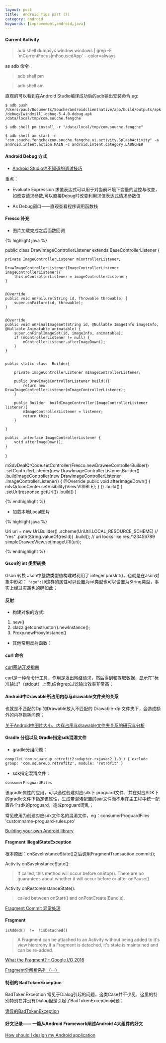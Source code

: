 ```yaml
---
layout: post
title:  Android Tips part (7)
category: android
keywords: [improvement,android,java]
---
```



####  Current Activity

> adb shell dumpsys window windows | grep -E 'mCurrentFocus|mFocusedApp' --color=always


as adb 命令：

> adb shell pm

> adb shell am

直观的可以看到在Android Studio编译成功后的adb输出安装命令,eg:

`$ adb push /Users/paul/Documents/Souche/androidclientnative/app/build/outputs/apk/debug/[windmill]-debug-5.4.0-debug.apk /data/local/tmp/com.souche.fengche`

`$ adb shell pm install -r "/data/local/tmp/com.souche.fengche"`


`$ adb shell am start -n "com.souche.fengche/com.souche.fengche.ui.activity.SplashActivity" -a android.intent.action.MAIN -c android.intent.category.LAUNCHER`



#### Android Debug 方式

* [Android Studio你不知道的调试技巧](http://android.jobbole.com/83282/)

重点：

*  Evaluate Expression 求值表达式可以用于对当前环境下变量的监控与改变，如改变请求参数,可以直接Debug时改变利用求值表达式请求参数值

*  As Debug窗口——直观查看程序调用函数栈



####  Fresco 补充

* 图片加载完成之后函数回调

{% highlight java %}

public class DrawImageControllerListener extends BaseControllerListener<ImageInfo> {

    private ImageControllerListener mControllerListener;

    DrawImageControllerListener(ImageControllerListener imageControllerListener){
        this.mControllerListener = imageControllerListener;
    }


    @Override
    public void onFailure(String id, Throwable throwable) {
        super.onFailure(id, throwable);
    }


    @Override
    public void onFinalImageSet(String id, @Nullable ImageInfo imageInfo, @Nullable Animatable animatable) {
        super.onFinalImageSet(id, imageInfo, animatable);
        if (mControllerListener != null) {
            mControllerListener.afterImageDown();
        }
    }


    public static class  Builder{

        private ImageControllerListener mImageControllerListener;

        public DrawImageControllerListener build(){
            return new DrawImageControllerListener(mImageControllerListener);
        }

        public Builder  buildImageController(ImageControllerListener listener){
            mImageControllerListener = listener;
            return this;
        }

    }

    public  interface ImageControllerListener {
        void afterImageDown();
    }
}

mSdvDealQrCode.setController(Fresco.newDraweeControllerBuilder()
                                        .setControllerListener(new DrawImageControllerListener.Builder()
                                                .buildImageController(new DrawImageControllerListener
                                                        .ImageControllerListener() {
                                                    @Override
                                                    public void afterImageDown() {
                                                        mIvQrIconCenter.setVisibility(View.VISIBLE);
                                                    }
                                                })
                                                .build()
                                        )
                                        .setUri(response.getUrl())
                                        .build()
                              )


{% endhighlight %}


*  加载本地Local图片

{% highlight java %}

Uri uri = new Uri.Builder()
    .scheme(UriUtil.LOCAL_RESOURCE_SCHEME) // "res"
    .path(String.valueOf(resId))
    .build();
// uri looks like res:/123456789
simpleDraweeView.setImageURI(uri);

{% endhighlight %}


####  Gson的 int 类型转换

Gson 转换 Json中整数类型值构建时利用了 integer.parsInt()，也就是在Json对象中形如： `"age":10`这样的属性可以设置为int类型也可以设置为String类型，事实上经过实践也的确如此；


#### 反射

* 构建对象的方式:            


1. new()        
2. clazz.getconstructor().newInstance();                
3. Proxy.newProxyInstance()

*  其他常用反射函数：




####  curl 命令

[curl网站开发指南](http://www.ruanyifeng.com/blog/2011/09/curl.html)

curl是一种命令行工具，作用是发出网络请求，然后得到和提取数据，显示在"标准输出"（stdout）上面,结合grep过滤输出效率非常高；


#### Android中Drawable所占用内存与drawable文件夹的关系

也就是不匹配的Dpi的Drawable放入不匹配的 Drawable-dpi文件夹下，会造成额外的内存损耗问题；

[关于Android中图片大小、内存占用与drawable文件夹关系的研究与分析](http://blog.csdn.net/zhaokaiqiang1992/article/details/49787117)

#### Gradle 分组以及 Gradle指定sdk混淆文件

*  gradle分组问题：

`compile('com.squareup.retrofit2:adapter-rxjava:2.1.0') {
       exclude group: 'com.squareup.retrofit2', module: 'retrofit'
}`


*  sdk指定混淆文件：

`consumerProguardFiles`

该gradle属性的应用，可以通过创建对应sdk下 proguard文件，并在对应SDK下的gradle文件下指定该属性，生成带混淆配置的aar文件而不用在主工程中统一配置各个sdk的proguard，造成proguard混乱；

常见使用为创建对应sdk文件名的混淆文件，eg：consumerProguardFiles 'customname-proguard-rules.pro'

[Building your own Android library](https://guides.codepath.com/android/Building-your-own-Android-library)


####  Fragment IllegalStateException

根本原因：onSaveInstanceState()之后调用FragmentTransaction.commit();

Activity onSaveInstanceState():
>  If called, this method will occur before onStop(). There are no guarantees about whether it will occur before or after onPause().

Activity onRestoreInstanceState():

>  called between onStart() and onPostCreate(Bundle).


[Fragment Commit 异常处理](https://www.zybuluo.com/linux1s1s/note/159264)

####  Fragment

`isAdded()  !=  !isDetached()`

> A Fragment can be attached to an Activity without being added to it's view hierarchy.If a Fragment is detached, it's state is maintained and can be re-added.

[What the Fragment? - Google I/O 2016](https://www.youtube.com/watch?v=k3IT-IJ0J98)

[Fragment全解析系列（一）](http://www.jianshu.com/p/d9143a92ad94)

#### 特别的 BadTokenException

BadTokenException 常见于Dialog引起的问题，这类Case并不少见，这里的特别特别在并没有Dialog但是引起了BadTokenException问题；

[诡异的BadTokenException](http://blog.desmondyao.com/android-bad-window-token/)

#### 好文记录—— 一篇从Android Framework阐述Android 4大组件的好文

[How should I design my Android application](https://plus.google.com/u/1/+DianneHackborn/posts/FXCCYxepsDU?sfc=true)

